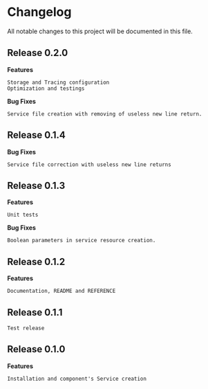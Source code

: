 # Changelog

All notable changes to this project will be documented in this file.

## Release 0.2.0

**Features**

    Storage and Tracing configuration  
    Optimization and testings
    
**Bug Fixes**

    Service file creation with removing of useless new line return.  

## Release 0.1.4

**Bug Fixes**

    Service file correction with useless new line returns  

## Release 0.1.3

**Features**

    Unit tests  
    
**Bug Fixes**

    Boolean parameters in service resource creation.  

## Release 0.1.2

**Features**

    Documentation, README and REFERENCE

## Release 0.1.1

    Test release

## Release 0.1.0

**Features**

    Installation and component's Service creation

